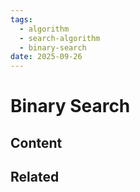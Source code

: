 ```yaml
---
tags:
  - algorithm
  - search-algorithm
  - binary-search
date: 2025-09-26
---
```

Binary Search
=========

Content
---------------


Related
----------------------------


